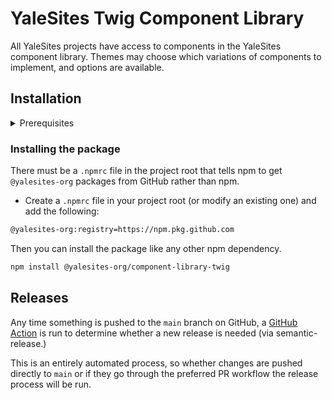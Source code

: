 # YaleSites Twig Component Library

All YaleSites projects have access to components in the YaleSites component library. Themes may choose which variations of components to implement, and options are available.

## Installation

<details><summary>Prerequisites</summary>

Each environment that needs to pull @yalesites-org packages from GitHub needs to be authenticated using a "Personal Access Token". This only needs to be done once per-environment.

- Go to `https://github.com/settings/tokens/new`
  - In the "Note" field add something like "YaleSites GitHub Packages"
  - Choose an expiration value
  - Check the box for "write:packages" (this will automatically check all of the "repo" boxes as well)
  - Click "Generate token"
- In your terminal initiate the authentication process by typing `npm login --scope=@yalesites-org --registry=https://npm.pkg.github.com`
- Provide in your credentials
  - Username is your GitHub username (all lower case)
  - Password is the token you just created
  - Email is your public email address
- Done!

</details>

### Installing the package

There must be a `.npmrc` file in the project root that tells npm to get `@yalesites-org` packages from GitHub rather than npm.

- Create a `.npmrc` file in your project root (or modify an existing one) and add the following:

```bash
@yalesites-org:registry=https://npm.pkg.github.com
```

Then you can install the package like any other npm dependency.

```bash
npm install @yalesites-org/component-library-twig
```


## Releases

Any time something is pushed to the `main` branch on GitHub, a [GitHub Action](.github/workflows/release.yml) is run to determine whether a new release is needed (via semantic-release.)

This is an entirely automated process, so whether changes are pushed directly to `main` or if they go through the preferred PR workflow the release process will be run.
